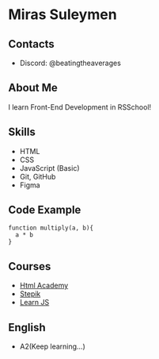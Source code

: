 # Miras Suleymen

## Contacts
* Discord: @beatingtheaverages

## About Me
I learn Front-End Development in RSSchool!

## Skills
* HTML
* CSS
* JavaScript (Basic)
* Git, GitHub
* Figma

## Code Example
```
function multiply(a, b){
  a * b
}
```

## Courses
* [Html Academy](https://www.htmlacademy.ru/)
* [Stepik](https://www.stepik.org/)
* [Learn JS](https://learn.javascript.ru/)

## English
* A2(Keep learning…)
